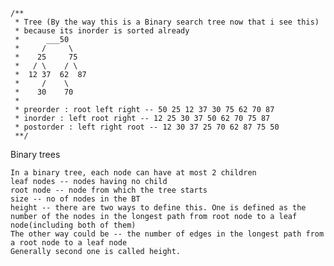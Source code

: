     /**
     * Tree (By the way this is a Binary search tree now that i see this)
     * because its inorder is sorted already
     *      ___50
     *     /     \
     *    25     75
     *   / \    / \
     *  12 37  62  87
     *     /    \
     *    30    70
     * 
     * preorder : root left right -- 50 25 12 37 30 75 62 70 87
     * inorder : left root right -- 12 25 30 37 50 62 70 75 87
     * postorder : left right root -- 12 30 37 25 70 62 87 75 50
     **/

Binary trees

    In a binary tree, each node can have at most 2 children
    leaf nodes -- nodes having no child
    root node -- node from which the tree starts
    size -- no of nodes in the BT
    height -- there are two ways to define this. One is defined as the number of the nodes in the longest path from root node to a leaf node(including both of them)
    The other way could be -- the number of edges in the longest path from a root node to a leaf node
    Generally second one is called height.
